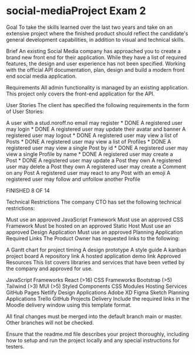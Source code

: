# social-mediaProject Exam 2


Goal
To take the skills learned over the last two years and take on an extensive project where the finished product should reflect the candidate's general development capabilities, in addition to visual and technical skills.

Brief
An existing Social Media company has approached you to create a brand new front end for their application. While they have a list of required features, the design and user experience has not been specified. Working with the official API documentation, plan, design and build a modern front end social media application.

Requirements
All admin functionality is managed by an existing application. This project only covers the front-end application for the API.

User Stories
The client has specified the following requirements in the form of User Stories:

A user with a stud.noroff.no email may register * DONE
A registered user may login * DONE
A registered user may update their avatar and banner
A registered user may logout * DONE
A registered user may view a list of Posts * DONE
A registered user may view a list of Profiles * DONE
A registered user may view a single Post by id * DONE
A registered user may view a single Profile by name * DONE
A registered user may create a Post * DONE
A registered user may update a Post they own
A registered user may delete a Post they own
A registered user may create a Comment on any Post
A registered user may react to any Post with an emoji
A registered user may follow and unfollow another Profile

FINISHED 8 OF 14


Technical Restrictions
The company CTO has set the following technical restrictions:

Must use an approved JavaScript Framework
Must use an approved CSS Framework
Must be hosted on an approved Static Host
Must use an approved Design Application
Must use an approved Planning Application
Required Links
The Product Owner has requested links to the following:

A Gantt chart for project timing
A design prototype
A style guide
A kanban project board
A repository link
A hosted application demo link
Approved Resources
This list covers libraries and services that have been vetted by the company and approved for use.

JavaScript Frameworks
React (>16)
CSS Frameworks
Bootstrap (>5)
Tailwind (>3)
MUI (>5)
Styled Components
CSS Modules
Hosting Services
GitHub Pages
Netlify
Design Applications
Adobe XD
Figma
Sketch
Planning Applications
Trello
GitHub Projects
Delivery
Include the required links in the Moodle delivery window using this template format.

All final changes must be merged into the default branch main or master. Other branches will not be checked.

Ensure that the readme.md file describes your project thoroughly, including how to setup and run the project locally and any special instructions for testers.